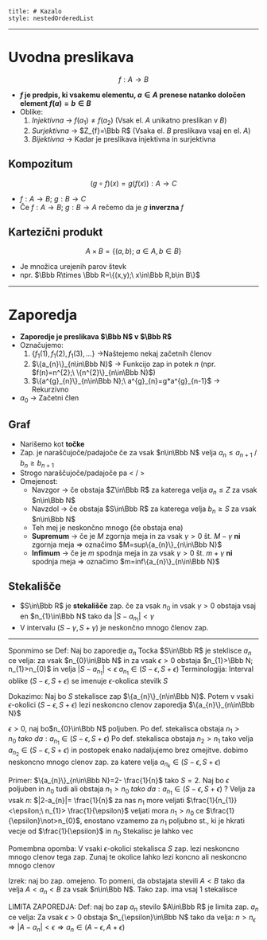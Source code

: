 ```table-of-contents
title: # Kazalo
style: nestedOrderedList
```
---
# Uvodna preslikava
$$f: A\to B$$
- **$f$ je predpis, ki vsakemu elementu, $a\in A$ prenese natanko določen element $f(a)=b\in B$** 
- Oblike:
	1. *Injektivna* -> $f(a_{1})\ne f(a_{2})$ (Vsak el. $A$ unikatno preslikan v $B$)
	2. *Surjektivna* -> $Z_{f}=\Bbb R$ (Vsaka el. $B$ preslikava vsaj en el. $A$)
	3. *Bijektivna* -> Kadar je preslikava injektivna in surjektivna
## Kompozitum
$$(g\circ f)(x)=g(f(x)): A\to C$$
- $f: A\to B;\ g: B\to C$
- Če $f: A\to B;\ g: B\to A$ rečemo da je $g$ **inverzna** $f$
## Kartezični produkt
$$A\times B=\{(a,b);\ a\in A,b\in B\}$$
- Je množica urejenih parov števk
- npr. $\Bbb R\times \Bbb R=\{(x,y);\ x\in\Bbb R,b\in B\}$
---
# Zaporedja
- **Zaporedje je preslikava $\Bbb N$ v $\Bbb R$**
- Označujemo:
	1. $\{f_{1}(1), f_{1}(2), f_{1}(3), \dots\}$ ->Naštejemo nekaj začetnih členov
	2. $\{a_{n}\}_{n\in\Bbb N}$ -> Funkcijo zap in potek $n$ (npr. $f(n)=n^{2};\ \{n^{2}\}_{n\in\Bbb N}$)
	3. $\{a^{g}_{n}\}_{n\in\Bbb N};\ a^{g}_{n}=g*a^{g}_{n-1}$ -> Rekurzivno
- $a_{0}$ -> Začetni člen
## Graf
- Narišemo kot **točke**
- Zap. je naraščujoče/padajoče če za vsak $n\in\Bbb N$ velja $a_{n}\le a_{n+1}$ / $b_{n}\ge b_{n+1}$
- Strogo naraščujoče/padajoče pa $\lt$ / $\gt$
- Omejenost:
	- Navzgor -> če obstaja $Z\in\Bbb R$ za katerega velja $a_{n}\le Z$ za vsak $n\in\Bbb N$
	- Navzdol -> če obstaja $S\in\Bbb R$ za katerega velja $b_{n}\ge S$ za vsak $n\in\Bbb N$
	- Teh mej je neskončno mnogo (če obstaja ena)
	- **Supremum** -> če je $M$ zgornja meja in za vsak $\gamma>0$ št. $M-\gamma$ **ni** zgornja meja => označimo $M=sup\{a_{n}\}_{n\in\Bbb N}$
	- **Infimum** -> če je $m$ spodnja meja in za vsak $\gamma>0$ št. $m+\gamma$ **ni** spodnja meja => označimo $m=inf\{a_{n}\}_{n\in\Bbb N}$
## Stekališče
- $S\in\Bbb R$ je **stekališče** zap. če za vsak $n_{0}$ in vsak $\gamma>0$ obstaja vsaj en $n_{1}\in\Bbb N$ tako da $|S-a_{n_{1}}|<\gamma$
- V intervalu $(S-\gamma, S+\gamma)$ je neskončno mnogo členov zap. 
--- 
Sponmimo se
Def: Naj bo zaporedje $a_{n}$ 
Tocka $S\in\Bbb R$ je steklisce $a_{n}$
ce velja: 
za vsak $n_{0}\in\Bbb N$ in za vsak $\epsilon>0$ obstaja
$n_{1}>\Bbb N; n_{1}>n_{0}$ in velja $|S-a_{n_1}|<\epsilon$
$a_{n_{1}}\in(S-\epsilon, S+\epsilon)$
Terminologija: Interval oblike $(S-\epsilon, S+\epsilon)$ se imenuje $\epsilon$-okolica stevilk $S$

Dokazimo: Naj bo $S$ stekalisce zap $\{a_{n}\}_{n\in\Bbb N}$. Potem v vsaki $\epsilon$-okolici $(S-\epsilon, S+\epsilon)$ lezi neskoncno clenov zaporedja $\{a_{n}\}_{n\in\Bbb N}$

$\epsilon>0$, naj bo$n_{0}\in\Bbb N$ poljuben. Po def. stekalisca obstaja $n_{1}>n_{0}\ tako\ da:a_{n_{1}}\in(S-\epsilon, S+\epsilon)$
Po def. stekalisca obstaja $n_{2}>n_{1}$
tako velja $a_{n_{2}}\in(S-\epsilon, S+\epsilon)$
in postopek enako nadaljujemo brez omejitve. dobimo neskoncno mnogo clenov zap. za katere velja $a_{n_{k}}\in(S-\epsilon, S+\epsilon)$

Primer:
$\{a_{n}\}_{n\in\Bbb N}=2- \frac{1}{n}$
tako $S=2$.
Naj bo $\epsilon$ poljuben in $n_{0}$ tudi
ali obstaja $n_{1}>n_{0}\ tako\ da:a_{n_{1}}\in(S-\epsilon, S+\epsilon)$ ?
Velja za vsak $n$: $|2-a_{n}|= \frac{1}{n}$
za nas $n_{1}$ more veljati
$\frac{1}{n_{1}}<\epsilon;\ n_{1}> \frac{1}{\epsilon}$
veljati mora $n_{1}>n_{0}$
ce $\frac{1}{\epsilon}\not>n_{0}$, enostano vzamemo za $n_{1}$ poljubno st., ki je hkrati vecje od $\frac{1}{\epsilon}$ in $n_{0}$
Stekalisc je lahko vec

Pomembna opomba:
V vsaki $\epsilon$-okolici stekalisca $S$ zap. lezi neskoncno mnogo clenov tega zap. Zunaj te okolice lahko lezi koncno ali neskoncno mnogo clenov

Izrek: naj bo zap. omejeno. To pomeni, da obstajata stevili $A<B$ tako da velja $A<a_{n}<B$ za vsak $n\in\Bbb N$.
Tako zap. ima vsaj 1 stekalisce

LIMITA ZAPOREDJA:
Def: naj bo zap $a_{n}$ stevilo $A\in\Bbb R$ je limita zap. $a_{n}$ ce velja: 
Za vsak $\epsilon>0$ obstaja $n_{\epsilon}\in\Bbb N$ tako da velja:
$n>n_{\epsilon}\Rightarrow|A-a_{n}|<\epsilon\Rightarrow a_{n}\in(A-\epsilon, A+\epsilon)$ 

